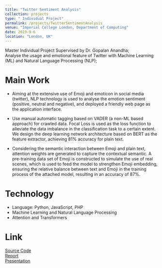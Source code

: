 ```yaml
---
title: "Twitter Sentiment Analysis"
collection: projects
type: " Individual Project"
permalink: /projects/TwitterSentimentAnalysis
venue: "Imperial College London, Department of Computing"
date: 2019-9-6
location: "London, UK"
---
```

Master Individual Project Supervised by Dr. Gopalan Anandha; <br>
Analyse the usage and emotional feature of Twitter with Machine Learning (ML) and Natural Language Processing (NLP);

Main Work
======

* Aiming at the extensive use of Emoji and emoticon in social media (twitter), NLP technology is used to analyse the emotion sentiment (positive, neutral and negative), and deployed a friendly web page as the application interface.

* Use manual automatic tagging based on VADER (a non-ML based approach) for crawled data. Focal Loss is used as the loss function to alleviate the data imbalance in the classification task to a certain extent. We design the deep learning network architecture based on BERT as the feature extractor, achieving 81% accuracy for plain text.

* Considering the semantic interaction between Emoji and plain text, attention weights are generated to capture the contextual semantic. A pre-training data set of Emoji is constructed to simulate the use of real scenes, which is used to feed the model to strengthen Emoji embedding, ensuring the relative balance between text and Emoji in the training process of the attached model, resulting in an accuracy of 87%.

Technology
======
* Language: Python, JavaScript, PHP
* Machine Learning and Natural Language Processing
* Attention and Transformers

Link
======
[Source Code](https://github.com/ZheyuYe/TwitterSA) <br>
[Report](../files/TwitterSentimentAnalysis_report.pdf) <br>
[Presentation](../files/TwitterSentimentAnalysis_presentation.pptx)
